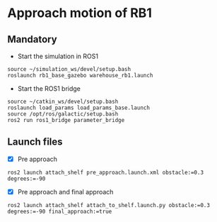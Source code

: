 # Approach motion of RB1

## Mandatory
+ Start the simulation in ROS1
```
source ~/simulation_ws/devel/setup.bash
roslaunch rb1_base_gazebo warehouse_rb1.launch

```
+ Start the ROS1 bridge
```
source ~/catkin_ws/devel/setup.bash
roslaunch load_params load_params_base.launch
source /opt/ros/galactic/setup.bash
ros2 run ros1_bridge parameter_bridge

```

## Launch files
- [x] Pre approach
```
ros2 launch attach_shelf pre_approach.launch.xml obstacle:=0.3 degrees:=-90
```
- [x] Pre approach and final approach
```
ros2 launch attach_shelf attach_to_shelf.launch.py obstacle:=0.3 degrees:=-90 final_approach:=true
```

